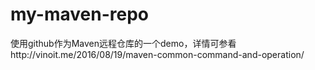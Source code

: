 # my-maven-repo

使用github作为Maven远程仓库的一个demo，详情可参看http://vinoit.me/2016/08/19/maven-common-command-and-operation/
